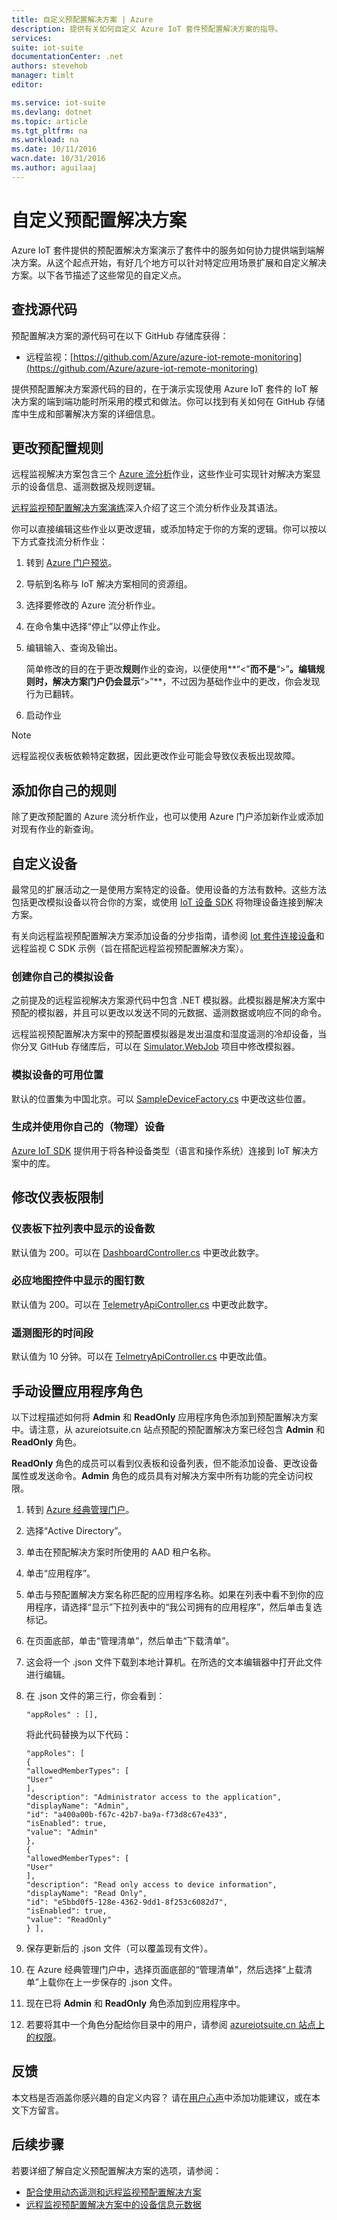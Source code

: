 ```yaml
---
title: 自定义预配置解决方案 | Azure
description: 提供有关如何自定义 Azure IoT 套件预配置解决方案的指导。
services: 
suite: iot-suite
documentationCenter: .net
authors: stevehob
manager: timlt
editor: 

ms.service: iot-suite
ms.devlang: dotnet
ms.topic: article
ms.tgt_pltfrm: na
ms.workload: na
ms.date: 10/11/2016
wacn.date: 10/31/2016
ms.author: aguilaaj
---
```


# 自定义预配置解决方案

Azure IoT 套件提供的预配置解决方案演示了套件中的服务如何协力提供端到端解决方案。从这个起点开始，有好几个地方可以针对特定应用场景扩展和自定义解决方案。以下各节描述了这些常见的自定义点。

## 查找源代码

预配置解决方案的源代码可在以下 GitHub 存储库获得：

- 远程监视：[https://github.com/Azure/azure-iot-remote-monitoring](https://github.com/Azure/azure-iot-remote-monitoring)

提供预配置解决方案源代码的目的，在于演示实现使用 Azure IoT 套件的 IoT 解决方案的端到端功能时所采用的模式和做法。你可以找到有关如何在 GitHub 存储库中生成和部署解决方案的详细信息。

## 更改预配置规则

远程监视解决方案包含三个 [Azure 流分析](https://www.azure.cn/home/features/stream-analytics/)作业，这些作业可实现针对解决方案显示的设备信息、遥测数据及规则逻辑。

[远程监视预配置解决方案演练](./iot-suite-remote-monitoring-sample-walkthrough.md)深入介绍了这三个流分析作业及其语法。

你可以直接编辑这些作业以更改逻辑，或添加特定于你的方案的逻辑。你可以按以下方式查找流分析作业：

1. 转到 [Azure 门户预览](https://portal.azure.cn)。
2. 导航到名称与 IoT 解决方案相同的资源组。
3. 选择要修改的 Azure 流分析作业。
4. 在命令集中选择“停止”以停止作业。
5. 编辑输入、查询及输出。

    简单修改的目的在于更改**规则**作业的查询，以便使用**“<”**而不是**“>”**。编辑规则时，解决方案门户仍会显示**“>”**，不过因为基础作业中的更改，你会发现行为已翻转。

6. 启动作业

> [!NOTE]
> 远程监视仪表板依赖特定数据，因此更改作业可能会导致仪表板出现故障。

## 添加你自己的规则

除了更改预配置的 Azure 流分析作业，也可以使用 Azure 门户添加新作业或添加对现有作业的新查询。

## 自定义设备

最常见的扩展活动之一是使用方案特定的设备。使用设备的方法有数种。这些方法包括更改模拟设备以符合你的方案，或使用 [IoT 设备 SDK][] 将物理设备连接到解决方案。

有关向远程监视预配置解决方案添加设备的分步指南，请参阅 [Iot 套件连接设备](./iot-suite-connecting-devices.md)和远程监视 C SDK 示例（旨在搭配远程监视预配置解决方案）。

### 创建你自己的模拟设备

之前提及的远程监视解决方案源代码中包含 .NET 模拟器。此模拟器是解决方案中预配的模拟器，并且可以更改以发送不同的元数据、遥测数据或响应不同的命令。

远程监视预配置解决方案中的预配置模拟器是发出温度和湿度遥测的冷却设备，当你分叉 GitHub 存储库后，可以在 [Simulator.WebJob](https://github.com/Azure/azure-iot-remote-monitoring/tree/master/Simulator/Simulator.WebJob) 项目中修改模拟器。

### 模拟设备的可用位置

默认的位置集为中国北京。可以 [SampleDeviceFactory.cs][lnk-sample-device-factory] 中更改这些位置。

### 生成并使用你自己的（物理）设备

[Azure IoT SDK](https://github.com/Azure/azure-iot-sdks) 提供用于将各种设备类型（语言和操作系统）连接到 IoT 解决方案中的库。

## 修改仪表板限制

### 仪表板下拉列表中显示的设备数

默认值为 200。可以在 [DashboardController.cs][lnk-dashboard-controller] 中更改此数字。

### 必应地图控件中显示的图钉数

默认值为 200。可以在 [TelemetryApiController.cs][lnk-telemetry-api-controller-01] 中更改此数字。

### 遥测图形的时间段

默认值为 10 分钟。可以在 [TelmetryApiController.cs][lnk-telemetry-api-controller-02] 中更改此值。

## 手动设置应用程序角色

以下过程描述如何将 **Admin** 和 **ReadOnly** 应用程序角色添加到预配置解决方案中。请注意，从 azureiotsuite.cn 站点预配的预配置解决方案已经包含 **Admin** 和 **ReadOnly** 角色。

**ReadOnly** 角色的成员可以看到仪表板和设备列表，但不能添加设备、更改设备属性或发送命令。**Admin** 角色的成员具有对解决方案中所有功能的完全访问权限。

1. 转到 [Azure 经典管理门户][lnk-classic-portal]。

2. 选择“Active Directory”。

3. 单击在预配解决方案时所使用的 AAD 租户名称。

4. 单击“应用程序”。

5. 单击与预配置解决方案名称匹配的应用程序名称。如果在列表中看不到你的应用程序，请选择“显示”下拉列表中的“我公司拥有的应用程序”，然后单击复选标记。

6.  在页面底部，单击“管理清单”，然后单击“下载清单”。

7. 这会将一个 .json 文件下载到本地计算机。在所选的文本编辑器中打开此文件进行编辑。

8. 在 .json 文件的第三行，你会看到：

    ```
    "appRoles" : [],
    ```

      将此代码替换为以下代码：

      ```
      "appRoles": [
      {
      "allowedMemberTypes": [
      "User"
      ],
      "description": "Administrator access to the application",
      "displayName": "Admin",
      "id": "a400a00b-f67c-42b7-ba9a-f73d8c67e433",
      "isEnabled": true,
      "value": "Admin"
      },
      {
      "allowedMemberTypes": [
      "User"
      ],
      "description": "Read only access to device information",
      "displayName": "Read Only",
      "id": "e5bbd0f5-128e-4362-9dd1-8f253c6082d7",
      "isEnabled": true,
      "value": "ReadOnly"
      } ],
      ```

9. 保存更新后的 .json 文件（可以覆盖现有文件）。

10.  在 Azure 经典管理门户中，选择页面底部的“管理清单”，然后选择“上载清单”上载你在上一步保存的 .json 文件。

11. 现在已将 **Admin** 和 **ReadOnly** 角色添加到应用程序中。

12. 若要将其中一个角色分配给你目录中的用户，请参阅 [azureiotsuite.cn 站点上的权限][lnk-permissions]。

## 反馈

本文档是否涵盖你感兴趣的自定义内容？ 请在[用户心声](https://feedback.azure.com/forums/321918-azure-iot)中添加功能建议，或在本文下方留言。

## 后续步骤

若要详细了解自定义预配置解决方案的选项，请参阅：

- [配合使用动态遥测和远程监视预配置解决方案][lnk-dynamic]
- [远程监视预配置解决方案中的设备信息元数据][lnk-devinfo]

[lnk-dynamic]: ./iot-suite-dynamic-telemetry.md
[lnk-devinfo]: ./iot-suite-remote-monitoring-device-info.md

[IoT 设备 SDK]: ../iot-hub/iot-hub-sdks-summary.md
[lnk-permissions]: ./iot-suite-permissions.md
[lnk-dashboard-controller]: https://github.com/Azure/azure-iot-remote-monitoring/blob/3fd43b8a9f7e0f2774d73f3569439063705cebe4/DeviceAdministration/Web/Controllers/DashboardController.cs#L27
[lnk-telemetry-api-controller-01]: https://github.com/Azure/azure-iot-remote-monitoring/blob/3fd43b8a9f7e0f2774d73f3569439063705cebe4/DeviceAdministration/Web/WebApiControllers/TelemetryApiController.cs#L27
[lnk-telemetry-api-controller-02]: https://github.com/Azure/azure-iot-remote-monitoring/blob/e7003339f73e21d3930f71ceba1e74fb5c0d9ea0/DeviceAdministration/Web/WebApiControllers/TelemetryApiController.cs#L25
[lnk-sample-device-factory]: https://github.com/Azure/azure-iot-remote-monitoring/blob/master/Common/Factory/SampleDeviceFactory.cs#L40
[lnk-classic-portal]: https://manage.windowsazure.cn

<!---HONumber=Mooncake_0815_2016-->